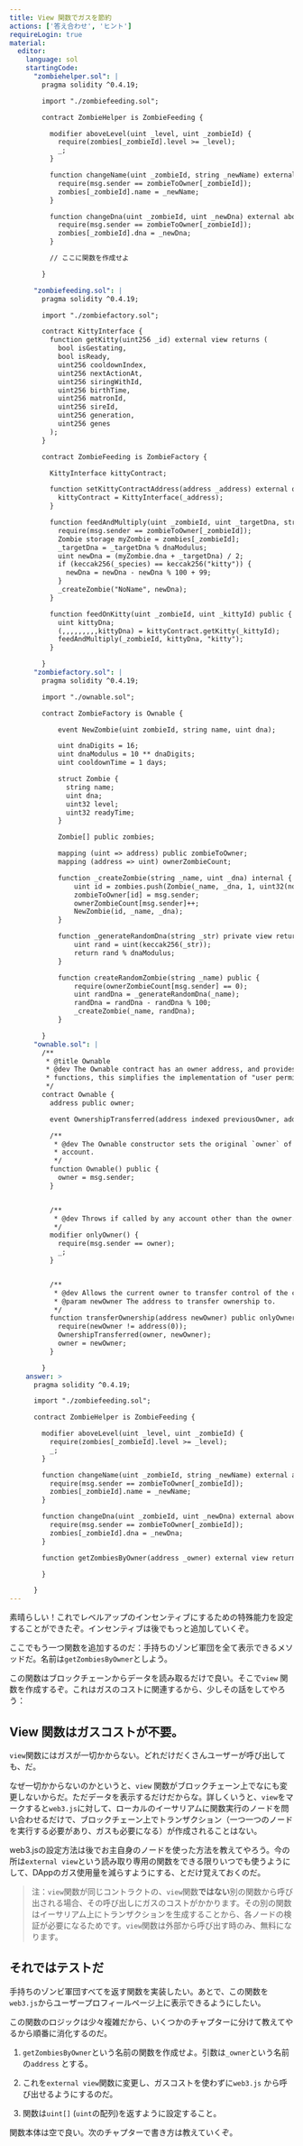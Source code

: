 ```yaml
---
title: View 関数でガスを節約
actions: ['答え合わせ', 'ヒント']
requireLogin: true
material:
  editor:
    language: sol
    startingCode:
      "zombiehelper.sol": |
        pragma solidity ^0.4.19;

        import "./zombiefeeding.sol";

        contract ZombieHelper is ZombieFeeding {

          modifier aboveLevel(uint _level, uint _zombieId) {
            require(zombies[_zombieId].level >= _level);
            _;
          }

          function changeName(uint _zombieId, string _newName) external aboveLevel(2, _zombieId) {
            require(msg.sender == zombieToOwner[_zombieId]);
            zombies[_zombieId].name = _newName;
          }

          function changeDna(uint _zombieId, uint _newDna) external aboveLevel(20, _zombieId) {
            require(msg.sender == zombieToOwner[_zombieId]);
            zombies[_zombieId].dna = _newDna;
          }

          // ここに関数を作成せよ

        }

      "zombiefeeding.sol": |
        pragma solidity ^0.4.19;

        import "./zombiefactory.sol";

        contract KittyInterface {
          function getKitty(uint256 _id) external view returns (
            bool isGestating,
            bool isReady,
            uint256 cooldownIndex,
            uint256 nextActionAt,
            uint256 siringWithId,
            uint256 birthTime,
            uint256 matronId,
            uint256 sireId,
            uint256 generation,
            uint256 genes
          );
        }

        contract ZombieFeeding is ZombieFactory {

          KittyInterface kittyContract;

          function setKittyContractAddress(address _address) external onlyOwner {
            kittyContract = KittyInterface(_address);
          }

          function feedAndMultiply(uint _zombieId, uint _targetDna, string _species) public {
            require(msg.sender == zombieToOwner[_zombieId]);
            Zombie storage myZombie = zombies[_zombieId];
            _targetDna = _targetDna % dnaModulus;
            uint newDna = (myZombie.dna + _targetDna) / 2;
            if (keccak256(_species) == keccak256("kitty")) {
              newDna = newDna - newDna % 100 + 99;
            }
            _createZombie("NoName", newDna);
          }

          function feedOnKitty(uint _zombieId, uint _kittyId) public {
            uint kittyDna;
            (,,,,,,,,,kittyDna) = kittyContract.getKitty(_kittyId);
            feedAndMultiply(_zombieId, kittyDna, "kitty");
          }

        }
      "zombiefactory.sol": |
        pragma solidity ^0.4.19;

        import "./ownable.sol";

        contract ZombieFactory is Ownable {

            event NewZombie(uint zombieId, string name, uint dna);

            uint dnaDigits = 16;
            uint dnaModulus = 10 ** dnaDigits;
            uint cooldownTime = 1 days;

            struct Zombie {
              string name;
              uint dna;
              uint32 level;
              uint32 readyTime;
            }

            Zombie[] public zombies;

            mapping (uint => address) public zombieToOwner;
            mapping (address => uint) ownerZombieCount;

            function _createZombie(string _name, uint _dna) internal {
                uint id = zombies.push(Zombie(_name, _dna, 1, uint32(now + cooldownTime))) - 1;
                zombieToOwner[id] = msg.sender;
                ownerZombieCount[msg.sender]++;
                NewZombie(id, _name, _dna);
            }

            function _generateRandomDna(string _str) private view returns (uint) {
                uint rand = uint(keccak256(_str));
                return rand % dnaModulus;
            }

            function createRandomZombie(string _name) public {
                require(ownerZombieCount[msg.sender] == 0);
                uint randDna = _generateRandomDna(_name);
                randDna = randDna - randDna % 100;
                _createZombie(_name, randDna);
            }

        }
      "ownable.sol": |
        /**
         * @title Ownable
         * @dev The Ownable contract has an owner address, and provides basic authorization control
         * functions, this simplifies the implementation of "user permissions".
         */
        contract Ownable {
          address public owner;

          event OwnershipTransferred(address indexed previousOwner, address indexed newOwner);

          /**
           * @dev The Ownable constructor sets the original `owner` of the contract to the sender
           * account.
           */
          function Ownable() public {
            owner = msg.sender;
          }


          /**
           * @dev Throws if called by any account other than the owner.
           */
          modifier onlyOwner() {
            require(msg.sender == owner);
            _;
          }


          /**
           * @dev Allows the current owner to transfer control of the contract to a newOwner.
           * @param newOwner The address to transfer ownership to.
           */
          function transferOwnership(address newOwner) public onlyOwner {
            require(newOwner != address(0));
            OwnershipTransferred(owner, newOwner);
            owner = newOwner;
          }

        }
    answer: >
      pragma solidity ^0.4.19;

      import "./zombiefeeding.sol";

      contract ZombieHelper is ZombieFeeding {

        modifier aboveLevel(uint _level, uint _zombieId) {
          require(zombies[_zombieId].level >= _level);
          _;
        }

        function changeName(uint _zombieId, string _newName) external aboveLevel(2, _zombieId) {
          require(msg.sender == zombieToOwner[_zombieId]);
          zombies[_zombieId].name = _newName;
        }

        function changeDna(uint _zombieId, uint _newDna) external aboveLevel(20, _zombieId) {
          require(msg.sender == zombieToOwner[_zombieId]);
          zombies[_zombieId].dna = _newDna;
        }

        function getZombiesByOwner(address _owner) external view returns(uint[]) {

        }

      }
---
```


素晴らしい！これでレベルアップのインセンティブにするための特殊能力を設定することができたぞ。インセンティブは後でもっと追加していくぞ。

ここでもう一つ関数を追加するのだ：手持ちのゾンビ軍団を全て表示できるメソッドだ。名前は`getZombiesByOwner`としよう。

この関数はブロックチェーンからデータを読み取るだけで良い。そこで`view` 関数を作成するぞ。これはガスのコストに関連するから、少しその話をしてやろう：

## View 関数はガスコストが不要。

`view`関数にはガスが一切かからない。どれだけだくさんユーザーが呼び出しても、だ。

なぜ一切かからないのかというと、`view` 関数がブロックチェーン上でなにも変更しないからだ。ただデータを表示するだけだからな。詳しくいうと、`view`をマークすると`web3.js`に対して、ローカルのイーサリアムに関数実行のノードを問い合わせるだけで、ブロックチェーン上でトランザクション（一つ一つのノードを実行する必要があり、ガスも必要になる）が作成されることはない。

web3.jsの設定方法は後でお主自身のノードを使った方法を教えてやろう。今の所は`external view`という読み取り専用の関数をできる限りいつでも使うようにして、DAppのガス使用量を減らすようにする、とだけ覚えておくのだ。


> 注：`view`関数が同じコントラクトの、`view`関数**ではない**別の関数から呼び出される場合、その呼び出しにガスのコストがかかります。その別の関数はイーサリアム上にトランザクションを生成することから、各ノードの検証が必要になるためです。`view`関数は外部から呼び出す時のみ、無料になります。

## それではテストだ

手持ちのゾンビ軍団すべてを返す関数を実装したい。あとで、この関数を`web3.js`からユーザープロフィールページ上に表示できるようにしたい。

この関数のロジックは少々複雑だから、いくつかのチャプターに分けて教えてやるから順番に消化するのだ。

1. `getZombiesByOwner`という名前の関数を作成せよ。引数は`_owner`という名前の`address` とする。

2. これを`external view`関数に変更し、ガスコストを使わずに`web3.js` から呼び出せるようにするのだ。

3. 関数は`uint[]` (`uint`の配列)を返すように設定すること。

関数本体は空で良い。次のチャプターで書き方は教えていくぞ。
